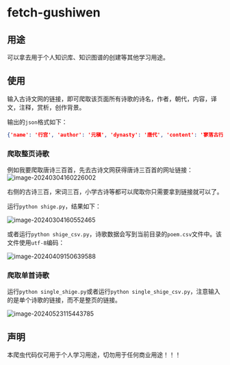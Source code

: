 # fetch-gushiwen

## 用途

可以拿去用于个人知识库、知识图谱的创建等其他学习用途。

## 使用

输入古诗文网的链接，即可爬取该页面所有诗歌的诗名，作者，朝代，内容，译文，注释，赏析，创作背景。

输出的`json`格式如下：

```json
{'name': '行宫', 'author': '元稹', 'dynasty': '唐代', 'content': '寥落古行宫，宫花寂寞红。白头宫女在，闲坐说玄宗。', 'trans': '曾经富丽堂皇的古行宫已是一片荒凉冷落，宫中艳丽的花儿在寂寞寥落中开放。幸存的几个满头白发的宫女，闲坐无事只能谈论着玄宗轶事。', 'annotation': '寥（liáo）落：寂寞冷落。行宫：皇帝在京城之外的宫殿。这里指当时东都洛阳的皇帝行宫上阳宫。宫花：行宫里的花。白头宫女：据白居易《上阳白发人》，一些宫女天宝末年被“潜配”到上阳宫，在这冷宫里一闭四十多年，成了白发宫人。说：谈论。玄宗：指唐玄宗。', 'appreciation': '元稹的这首《行宫》是一首抒发盛衰之感的诗，这首短小精悍的五绝具有深邃的意境，富有隽永的诗味，倾诉了宫女无穷的哀怨之情，寄托了诗人深沉的盛衰之感。诗人先写环境。首句中“寥落”已点出行宫的空虚冷落，又着一“古”字，更显其破旧之象。这样的环境本身就暗示着昔盛今衰的变迁。而后以“宫花寂寞红”续接，此处可见运思缜密。娇艳红花与古旧行宫相映衬，更见行宫“寥落”，加强了时移世迁的盛衰之感。两句景语，令人心无旁骛，只有沉沉的感伤。后两句由景及人，写宫女，“白头”与第二句中的红花相映衬。宫中花开如旧，而当年花容月貌的宫女已变成了白发老妇。物是人非，此间包含着多少哀怨、多少凄凉便不言而喻了。末句“闲”字与上文“寂寞”相照应，写出宫女们长年受冷落的孤寂与无奈。过去她们的一颦一笑、盛装丽服只为取悦君王，而今再无缘见龙颜，她们还能做什么呢？ 只能无聊地“闲”在冷宫。而这些宫女们所谈的仍旧是玄宗盛世。这一方面表现了她们对往昔生活的追忆，另方面也证明了如今无可言说的空虚。比较之下，那种深沉的盛衰之感越发鲜明突出而具体了。这里，寥落古行宫中的白头宫女，还是唐玄宗时代历史的见证人。唐玄宗在其继位后期，宠幸杨贵妃，终日沉溺在淫乐酒色之中，把政务全部委给奸相李林甫和杨国忠，朝纲紊乱，谄佞当道，终于酿成安史之乱。乱后，玄宗被迫退位，赫赫不可一世的大唐王朝亦从此一蹶不振，日益走向下坡路。白居易在《长恨歌》里曾深致感慨说：“缓歌慢舞凝丝竹，尽日君王看不足。渔阳鼙鼓动地来，惊破霓裳羽衣曲。”四句诗，已形象地概括出玄宗昏愦好色与亡国致乱的历史因由，其讽刺与揭露是十分深刻的。元稹这首短诗当然不可能象白诗那样铺张扬厉，极尽渲染之能事，他只能采取对照、暗示点染等方法，把这一段轰轰烈烈的历史高度浓缩，加以典型化的处理，从而让人回味咀嚼。寥落的古行宫，那在寂寞之中随岁月更替而自生自落的宫花，那红颜的少女变为白发老人，都深深地带有时代盛衰迁移的痕迹。白头宫女亲历开元、天宝之世，本身就是历史的见证人，“闲坐说玄宗”的由治而乱。这本是诗篇主旨所在，也是诗人认为应引以为戒的地方，却以貌似悠闲实则深沉的笔调加以表现，语少意多，有无穷之味。二十个字，地点、时间、人物、动作，全都表现出来了，构成了一幅非常生动的画面。这个画面触发读者联翩的浮想：宫女们年轻时都是花容月貌，娇姿艳质，这些美丽的宫女被禁闭在这冷落的古行宫中，成日寂寞无聊，看着宫花，花开花落，年复一年，青春消逝，红颜憔悴，白发频添，如此被摧残，往事岂堪重新回顾！然而，她们被幽闭冷宫，与世隔绝，别无话题，却只能回顾天宝时代玄宗遗事，此景此情，令人凄绝。“寥落”、“寂寞”、“闲坐”，既描绘当时的情景，也反映诗人的倾向。凄凉的身世，哀怨的情怀，盛衰的感慨，二十个字描绘出那样生动的画面，表现出那样深刻的思想。这首诗正是运用以少总多的表现手法，语少意足，有无穷味。另一个表现手法是以乐景写哀情。我国古典诗歌，其所写景物，有时从对立面的角度反衬心理，利用忧思愁苦的心情同良辰美景气氛之间的矛盾，以乐景写哀情，却能收到很好的艺术效果。这首诗也运用了这一手法。诗所要表现的是凄凉哀怨的心境，但却着意描绘红艳的宫花。红花一般是表现热闹场面，烘托欢乐情绪的，但在这里却起了很重要的反衬作用：盛开的红花和寥落的行宫相映衬，加强了时移世迁的盛衰之感；春天的红花和宫女的白发相映衬，表现了红颜易老的人生感慨；红花美景与凄寂心境相映衬，突出了宫女被禁闭的哀怨情绪。红花，在这里起了很大的作用。这都是利用好景致与恶心情的矛盾，来突出中心思想，即王夫之《姜斋诗话》所谓“以乐景写哀”，一倍增其哀。白居易《上阳白发人》“宫莺百啭愁厌闻，梁燕双栖老休妒”，也可以说是以乐写哀。不过白居易的写法直接揭示了乐景写哀情的矛盾，而元稹《行宫》则是以乐景作比较含蓄的反衬，显得更有余味。这首绝句语言平实，但很有概括力，精警动人，也很含蓄，给人以想象的天地，历史沧桑之感尽在不言之中，寓意深刻，自来评价很高。王建的《宫词》，白居易的《长恨歌》，元稹的《连昌宫词》，都是长达千字左右的宏篇巨制，详尽地描述了唐玄宗时代治乱兴衰的历史过程，感叹兴亡。总结教训，内容广博而深刻。元稹这首小诗总共不过二十个字，能入选《唐诗三百首》，与这些长篇巨作比美，可谓短小精悍，字字珠玑。', 'background': '元稹生活在中唐年代，正值唐朝经历过安史之乱不久，国力的各个方面都在走下坡路之时。这首诗可能是他在唐宪宗元和四年（809）作于洛阳。'}
```

### 爬取整页诗歌

例如我要爬取唐诗三百首，先去古诗文网获得唐诗三百首的网址链接：
![image-20240304160226002](https://cdn.jsdelivr.net/gh/palp1tate/ImgPicGo/img/image-20240304160226002.png)

右侧的古诗三百，宋词三百，小学古诗等都可以爬取你只需要拿到链接就可以了。

运行`python shige.py`，结果如下：

![image-20240304160552465](https://cdn.jsdelivr.net/gh/palp1tate/ImgPicGo/img/image-20240304160552465.png)

或者运行`python shige_csv.py`，诗歌数据会写到当前目录的`poem.csv`文件中。该文件使用`utf-8`编码：   

![image-20240409150639588](https://cdn.jsdelivr.net/gh/palp1tate/ImgPicGo/img/image-20240409150639588.png)

### 爬取单首诗歌

运行`python single_shige.py`或者运行`python single_shige_csv.py`，注意输入的是单个诗歌的链接，而不是整页的链接。

![image-20240523115443785](https://cdn.jsdelivr.net/gh/palp1tate/ImgPicGo/img/image-20240523115443785.png)

## 声明

本爬虫代码仅可用于个人学习用途，切勿用于任何商业用途！！！